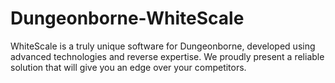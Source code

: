# Dungeonborne-WhiteScale
WhiteScale is a truly unique software for Dungeonborne, developed using advanced technologies and reverse expertise. We proudly present a reliable solution that will give you an edge over your competitors.
